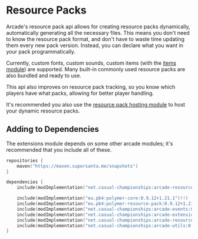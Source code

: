 # Resource Packs

Arcade's resource pack api allows for creating resource packs dynamically, automatically
generating all the necessary files. This means you don't need to know the resource pack
format, and don't have to waste time updating them every new pack version. Instead, you
can declare what you want in your pack programmatically.

Currently, custom fonts, custom sounds, custom items (with the [items module](../arcade-items/getting-started.md))
are supported. Many built-in commonly used resource packs are also bundled and ready to use.

This api also improves on resource pack tracking, so you know which players have what
packs, allowing for better player handling.

It's recommended you also use the [resource pack hosting module](../arcade-resource-pack-host/getting-started.md)
to host your dynamic resource packs.

## Adding to Dependencies

The extensions module depends on some other arcade modules; it's recommended that you
include all of these.

```kts
repositories {
    maven("https://maven.supersanta.me/snapshots")
}

dependencies {
    include(modImplementation("net.casual-championships:arcade-resource-pack:0.3.0-alpha.30+1.21.1")!!)

    include(modImplementation("eu.pb4:polymer-core:0.9.12+1.21.1")!!)
    include(modImplementation("eu.pb4:polymer-resource-pack:0.9.12+1.21.1")!!)
    include(modImplementation("net.casual-championships:arcade-events:0.3.0-alpha.30+1.21.1")!!)
    include(modImplementation("net.casual-championships:arcade-extensions:0.3.0-alpha.30+1.21.1")!!)
    include(modImplementation("net.casual-championships:arcade-resource-pack-host:0.3.0-alpha.30+1.21.1")!!)
    include(modImplementation("net.casual-championships:arcade-utils:0.3.0-alpha.30+1.21.1")!!)
}
```
